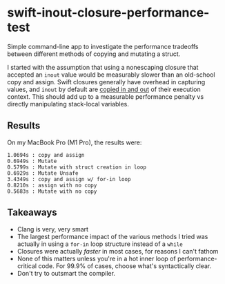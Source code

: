 # swift-inout-closure-performance-test

Simple command-line app to investigate the performance tradeoffs between different methods of copying and mutating a struct. 

I started with the assumption that using a nonescaping closure that accepted an `inout` value would be measurably slower than an old-school copy and assign. Swift closures generally have overhead in capturing values, and `inout` by default are [copied in and out](https://docs.swift.org/swift-book/ReferenceManual/Declarations.html#ID545) of their execution context. This should add up to a measurable performance penalty vs directly manipulating stack-local variables.

## Results

On my MacBook Pro (M1 Pro), the results were:

```
1.0694s : copy and assign
0.6949s : Mutate
0.5799s : Mutate with struct creation in loop
0.6929s : Mutate Unsafe
3.4349s : copy and assign w/ for-in loop
0.8210s : assign with no copy
0.5683s : Mutate with no copy
```

## Takeaways

- Clang is very, very smart
- The largest performance impact of the various methods I tried was actually in using a `for-in` loop structure instead of a `while`
- Closures were actually _faster_ in most cases, for reasons I can't fathom
- None of this matters unless you're in a hot inner loop of performance-critical code. For 99.9% of cases, choose what's syntactically clear.
- Don't try to outsmart the compiler.
